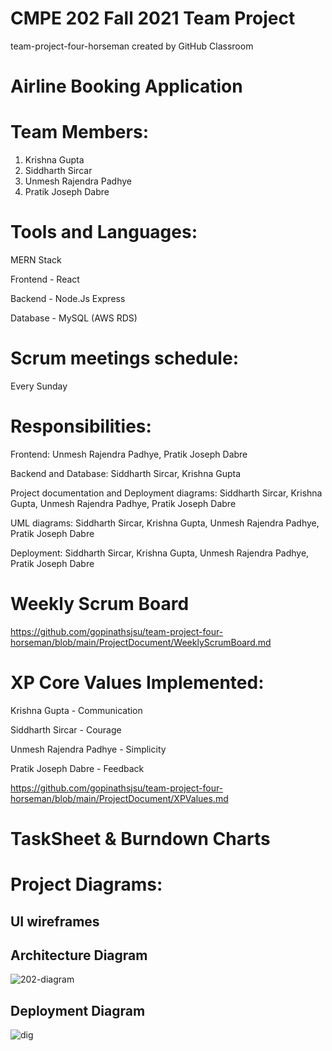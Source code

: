 # CMPE 202 Fall 2021 Team Project
team-project-four-horseman created by GitHub Classroom

# Airline Booking Application


# Team Members:
1. Krishna Gupta
2. Siddharth Sircar
3. Unmesh Rajendra Padhye 
4. Pratik Joseph Dabre


# Tools and Languages:
MERN Stack

Frontend - React 

Backend - Node.Js Express

Database - MySQL (AWS RDS)


# Scrum meetings schedule:
Every Sunday


# Responsibilities:
Frontend: Unmesh Rajendra Padhye, Pratik Joseph Dabre

Backend and Database: Siddharth Sircar, Krishna Gupta

Project documentation and Deployment diagrams: Siddharth Sircar, Krishna Gupta, Unmesh Rajendra Padhye, Pratik Joseph Dabre 

UML diagrams: Siddharth Sircar, Krishna Gupta, Unmesh Rajendra Padhye, Pratik Joseph Dabre 

Deployment: Siddharth Sircar, Krishna Gupta, Unmesh Rajendra Padhye, Pratik Joseph Dabre 


# Weekly Scrum Board
https://github.com/gopinathsjsu/team-project-four-horseman/blob/main/ProjectDocument/WeeklyScrumBoard.md


# XP Core Values Implemented:
Krishna Gupta - Communication

Siddharth Sircar - Courage

Unmesh Rajendra Padhye - Simplicity

Pratik Joseph Dabre - Feedback

https://github.com/gopinathsjsu/team-project-four-horseman/blob/main/ProjectDocument/XPValues.md


# TaskSheet & Burndown Charts



# Project Diagrams:

## UI wireframes

## Architecture Diagram
![202-diagram](https://user-images.githubusercontent.com/20012695/144321490-f5f3709d-1f77-4a80-884d-f1bf5afbedad.jpg)


## Deployment Diagram
![dig](https://user-images.githubusercontent.com/20245964/144387343-820a04b5-3844-47ee-9a20-f5d3ed9d43a9.png)


